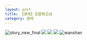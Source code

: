 ```yaml
---
layout: post
title: 【游戏】王国保卫战
category: 游戏
---
```

![story_new_final](http://r8s97vm6g.hd-bkt.clouddn.com/img/story_new_final_0317.png)
![](http://r8s97vm6g.hd-bkt.clouddn.com/img/kingdomrush-0317-2.JPG)
![](http://r8s97vm6g.hd-bkt.clouddn.com/img/kingdomrush-0317-1.PNG)
![](http://r8s97vm6g.hd-bkt.clouddn.com/img/kingdomrush-0317-3.png)
![wanshan](http://r8s97vm6g.hd-bkt.clouddn.com/img/wanshan.png)

  




